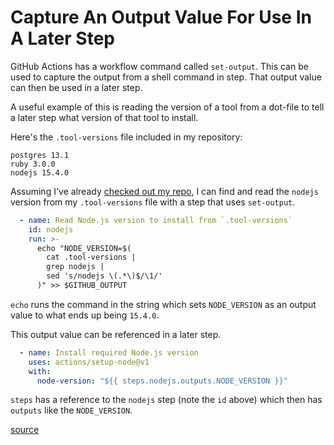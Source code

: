 # Capture An Output Value For Use In A Later Step

GitHub Actions has a workflow command called `set-output`. This can be used to
capture the output from a shell command in step. That output value can then be
used in a later step.

A useful example of this is reading the version of a tool from a dot-file to
tell a later step what version of that tool to install.

Here's the `.tool-versions` file included in my repository:

```
postgres 13.1
ruby 3.0.0
nodejs 15.4.0
```

Assuming I've already [checked out my
repo](https://github.com/actions/checkout), I can find and read the `nodejs`
version from my `.tool-versions` file with a step that uses `set-output`.

```yaml
  - name: Read Node.js version to install from `.tool-versions`
    id: nodejs
    run: >-
      echo "NODE_VERSION=$(
        cat .tool-versions |
        grep nodejs |
        sed 's/nodejs \(.*\)$/\1/'
      )" >> $GITHUB_OUTPUT
```

`echo` runs the command in the string which sets `NODE_VERSION` as an output
value to what ends up being `15.4.0`.

This output value can be referenced in a later step.

```yaml
  - name: Install required Node.js version
    uses: actions/setup-node@v1
    with:
      node-version: "${{ steps.nodejs.outputs.NODE_VERSION }}"
```

`steps` has a reference to the `nodejs` step (note the `id` above) which then
has `outputs` like the `NODE_VERSION`.

[source](https://docs.github.com/en/actions/using-workflows/workflow-commands-for-github-actions#setting-an-output-parameter)
